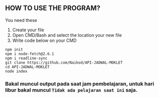 ## HOW TO USE THE PROGRAM?

 You need these
 1. Create your file
 2. Open CMD/Bash and select the location your new file
 3. Write code below on your CMD
```git
npm init
npm i node-fetch@2.6.1
npm i readline-sync
git clone https://github.com/Naikod/API-JADWAL-MOKLET
cd API-JADWAL-MOKLET
node index
```
### Bakal muncul output pada saat jam pembelajaran, untuk hari libur bakal muncul `Tidak ada pelajaran saat ini` saja.
